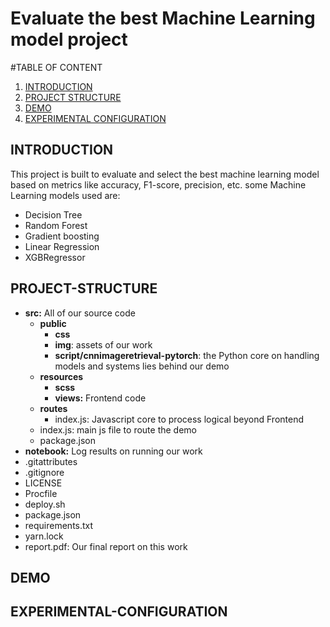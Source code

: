  # Evaluate the best Machine Learning model project
 
 #TABLE OF CONTENT
1. [INTRODUCTION](#1-Introduction)
2. [PROJECT STRUCTURE](#2-PROJECT-STRUCTURE)
3. [DEMO](#3-DEMO)
4. [EXPERIMENTAL CONFIGURATION](#4-EXPERIMENTAL-CONFIGURATION)

## INTRODUCTION
This project is built to evaluate and select the best machine learning model based on metrics like accuracy, F1-score, precision, etc.
some Machine Learning models used are:
+ Decision Tree
+ Random Forest
+ Gradient boosting
+ Linear Regression
+ XGBRegressor

## PROJECT-STRUCTURE
- **src:** All of our source code
  - **public**
    - **css**
    - **img**: assets of our work
    - **script/cnnimageretrieval-pytorch**: the Python core on handling models and systems lies behind our demo
  - **resources**  
    - **scss**
    - **views:** Frontend code 
  - **routes**
    - index.js: Javascript core to process logical beyond Frontend 
  - index.js: main js file to route the demo
  - package.json
- **notebook:** Log results on running our work
- .gitattributes
- .gitignore
- LICENSE
- Procfile
- deploy.sh
- package.json
- requirements.txt
- yarn.lock
- report.pdf: Our final report on this work
## DEMO

## EXPERIMENTAL-CONFIGURATION
